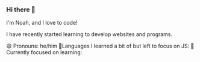 ### Hi there 👋

I'm Noah, and I love to code!

I have recently started learning to develop websites and programs.

😄 Pronouns: he/him
💾Languages I learned a bit of but left to focus on JS:
🌱 Currently focused on learning: 

<!--
**odeyity/odeyity** is a ✨ _special_ ✨ repository because its `README.md` (this file) appears on your GitHub profile.

Here are some ideas to get you started:

- 🔭 I’m currently working on ...
- 🌱 I’m currently learning ...
- 👯 I’m looking to collaborate on ...
- 🤔 I’m looking for help with ...
- 💬 Ask me about ...
- 📫 How to reach me: ...
- 😄 Pronouns: ...
- ⚡ Fun fact: ...
-->
